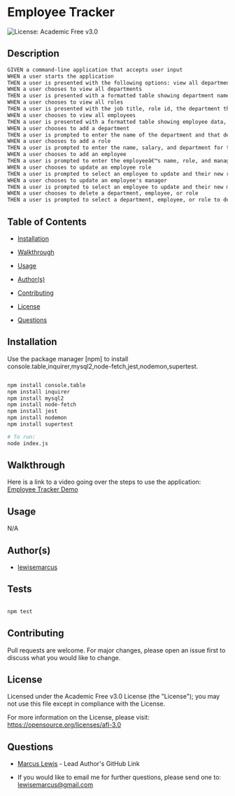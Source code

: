 #  Employee Tracker

  ![License: Academic Free v3.0 ](https://img.shields.io/badge/License-Academic%20Free%20v3.0-informational)

  ## Description

  ```md
GIVEN a command-line application that accepts user input
WHEN a user starts the application
THEN a user is presented with the following options: view all departments, view all roles, view all employees, add a department, add a role, add an employee, update an employee role, update an employee manager, as well as a delete function for employees, roles, and departments
WHEN a user chooses to view all departments
THEN a user is presented with a formatted table showing department names and department ids
WHEN a user chooses to view all roles
THEN a user is presented with the job title, role id, the department that role belongs to, and the salary for that role
WHEN a user chooses to view all employees
THEN a user is presented with a formatted table showing employee data, including employee ids, first names, last names, job titles, departments, salaries, and managers that the employees report to
WHEN a user chooses to add a department
THEN a user is prompted to enter the name of the department and that department is added to the database
WHEN a user chooses to add a role
THEN a user is prompted to enter the name, salary, and department for the role and that role is added to the database
WHEN a user chooses to add an employee
THEN a user is prompted to enter the employeeâ€™s name, role, and manager, and that employee is added to the database
WHEN a user chooses to update an employee role
THEN a user is prompted to select an employee to update and their new role and this information is updated in the database
WHEN a user chooses to update an employee's manager
THEN a user is prompted to select an employee to update and their new manager and this information is updated in the database
WHEN a user chooses to delete a department, employee, or role
THEN a user is prompted to select a department, employee, or role to delete and this information is updated in the database  
```

  ## Table of Contents

  - [Installation](#installation)

  - [Walkthrough](#walkthrough)

  - [Usage](#usage)

  - [Author(s)](#authors)

  - [Contributing](#contributing)

  - [License](#license)

  - [Questions](#questions)

  ## Installation

  Use the package manager [npm] to install console.table,inquirer,mysql2,node-fetch,jest,nodemon,supertest.
```bash

npm install console.table
npm install inquirer
npm install mysql2
npm install node-fetch
npm install jest
npm install nodemon
npm install supertest

# To run:
node index.js

```

  ## Walkthrough

  Here is a link to a video going over the steps to use the application: [Employee Tracker Demo](https://www.youtube.com/watch?v=670f71LTWpM)

  ## Usage
  
N/A

  ## Author(s)

  - [lewisemarcus](https://github.com/lewisemarcus)


  
## Tests
  
```js

npm test


```

  ## Contributing
 
  Pull requests are welcome. For major changes, please open an issue first to discuss what you would like to change.

  
## License

  Licensed under the Academic Free v3.0 License (the "License"); you may not use this file except in compliance with the License.

  For more information on the License, please visit:  https://opensource.org/licenses/afl-3.0

  ## Questions
  
- [Marcus Lewis](https://github.com/lewisemarcus) - Lead Author's GitHub Link
  
- If you would like to email me for further questions, please send one to: <lewisemarcus@gmail.com>
